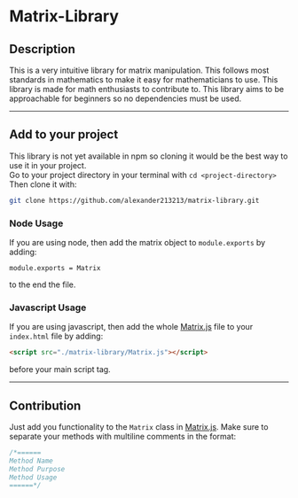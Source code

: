 # Matrix-Library

## Description
This is a very intuitive library for matrix manipulation. 
This follows most standards in mathematics to make it easy for mathematicians to use. 
This library is made for math enthusiasts to contribute to. 
This library aims to be approachable for beginners so no dependencies must be used.

---

## Add to your project
This library is not yet available in npm so cloning it would be the best way to use it in your project.  
Go to your project directory in your terminal with `cd <project-directory>`
Then clone it with:  
```bash
git clone https://github.com/alexander213213/matrix-library.git
```
### Node Usage
If you are using node, then add the matrix object to `module.exports` by adding:
```node
module.exports = Matrix
```
to the end the file.
### Javascript Usage
If you are using javascript, then add the whole [Matrix.js](./Matrix.js) file to your `index.html` file by adding:
```html
<script src="./matrix-library/Matrix.js"></script>
```
before your main script tag.

---
##  Contribution
Just add you functionality to the `Matrix` class in [Matrix.js](./Matrix.js). Make sure to separate your methods with multiline comments in the format:
```javascript
/*======
Method Name
Method Purpose
Method Usage
======*/
```